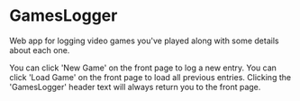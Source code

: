 # GamesLogger
Web app for logging video games you've played along with some details about each one.

You can click 'New Game' on the front page to log a new entry. 
You can click 'Load Game' on the front page to load all previous entries.
Clicking the 'GamesLogger' header text will always return you to the front page.
